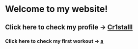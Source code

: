 # Welcome to my website!
## Click here to check my profile -> [Cr1stalll](https://github.com/Cr1stalll "悬停显示")
### Click here to check my first workout -> [a](Cr1stalll.github.io/ch01)
